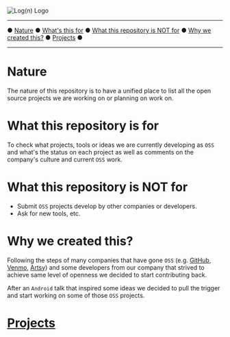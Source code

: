 ![Log(n) Logo](http://107.20.248.9/wp-content/uploads/2014/04/logo2.png)

______________________________
● [Nature](#Nature) ● [What's this for](#what-this-repository-is-for) ● [What this repository is NOT for](#what-this-repository-is-not-for) ● [Why we created this?](#why-we-created-this?) ● [Projects](PROJECTS.md) ●
____________________________________

# Nature
The nature of this repository is to have a unified place to list all the open source projects we are working on or planning on work on.

# What this repository is for
To check what projects, tools or ideas we are currently developing as `OSS` and what's the status on each project as well as comments on the company's culture and current `OSS` work.

# What this repository is NOT for
* Submit `OSS` projects develop by other companies or developers.
* Ask for new tools, etc.

# Why we created this?
Following the steps of many companies that have gone `OSS` (e.g. [GitHub][1], [Venmo][2], [Artsy][3]) and some developers from our company that strived to achieve same level of openness we decided to start contributing back.

After an `Android` talk that inspired some ideas we decided to pull the trigger and start working on some of those `OSS` projects.

# [Projects](PROJECTS.md)

[1]:https://github.com/github
[2]:https://github.com/venmo
[3]:https://github.com/artsy
